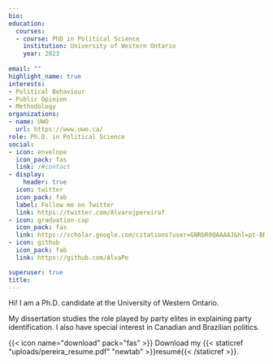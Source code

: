 ```yaml
---
bio: 
education:
  courses:
  - course: PhD in Political Science
    institution: University of Western Ontario
    year: 2023
    
email: ""
highlight_name: true
interests:
- Political Behaviour
- Public Opinion
- Methodology
organizations:
- name: UWO
  url: https://www.uwo.ca/
role: Ph.D. in Political Science
social:
- icon: envelope
  icon_pack: fas
  link: /#contact
- display:
    header: true
  icon: twitter
  icon_pack: fab
  label: Follow me on Twitter
  link: https://twitter.com/Alvarojpereiraf
- icon: graduation-cap
  icon_pack: fas
  link: https://scholar.google.com/citations?user=GNRbR0QAAAAJ&hl=pt-BR
- icon: github
  icon_pack: fab
  link: https://github.com/AlvaPe

superuser: true
title:
---
```


Hi! I am a Ph.D. candidate at the University of Western Ontario. 

My dissertation studies the role played by party elites in explaining party identification. I also have special interest in Canadian and Brazilian politics.


{{< icon name="download" pack="fas" >}} Download my {{< staticref "uploads/pereira_resume.pdf" "newtab" >}}resumé{{< /staticref >}}.
